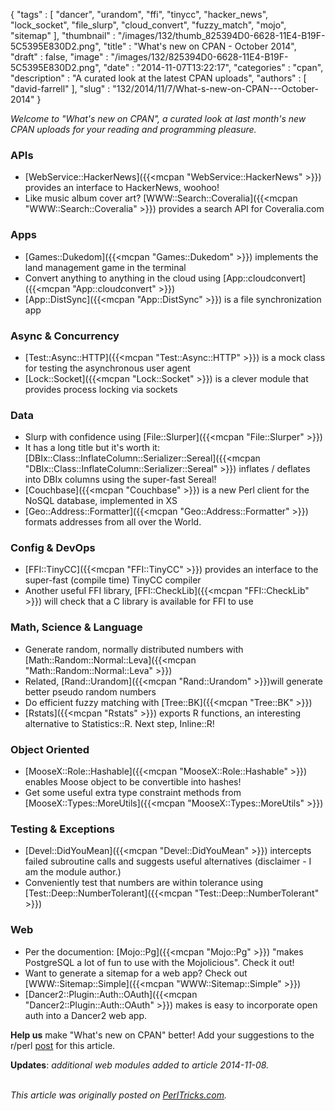 {
   "tags" : [
      "dancer",
      "urandom",
      "ffi",
      "tinycc",
      "hacker_news",
      "lock_socket",
      "file_slurp",
      "cloud_convert",
      "fuzzy_match",
      "mojo",
      "sitemap"
   ],
   "thumbnail" : "/images/132/thumb_825394D0-6628-11E4-B19F-5C5395E830D2.png",
   "title" : "What's new on CPAN - October 2014",
   "draft" : false,
   "image" : "/images/132/825394D0-6628-11E4-B19F-5C5395E830D2.png",
   "date" : "2014-11-07T13:22:17",
   "categories" : "cpan",
   "description" : "A curated look at the latest CPAN uploads",
   "authors" : [
      "david-farrell"
   ],
   "slug" : "132/2014/11/7/What-s-new-on-CPAN---October-2014"
}


*Welcome to "What's new on CPAN", a curated look at last month's new CPAN uploads for your reading and programming pleasure.*

### APIs

-   [WebService::HackerNews]({{<mcpan "WebService::HackerNews" >}}) provides an interface to HackerNews, woohoo!
-   Like music album cover art? [WWW::Search::Coveralia]({{<mcpan "WWW::Search::Coveralia" >}}) provides a search API for Coveralia.com

### Apps

-   [Games::Dukedom]({{<mcpan "Games::Dukedom" >}}) implements the land management game in the terminal
-   Convert anything to anything in the cloud using [App::cloudconvert]({{<mcpan "App::cloudconvert" >}})
-   [App::DistSync]({{<mcpan "App::DistSync" >}}) is a file synchronization app

### Async & Concurrency

-   [Test::Async::HTTP]({{<mcpan "Test::Async::HTTP" >}}) is a mock class for testing the asynchronous user agent
-   [Lock::Socket]({{<mcpan "Lock::Socket" >}}) is a clever module that provides process locking via sockets

### Data

-   Slurp with confidence using [File::Slurper]({{<mcpan "File::Slurper" >}})
-   It has a long title but it's worth it: [DBIx::Class::InflateColumn::Serializer::Sereal]({{<mcpan "DBIx::Class::InflateColumn::Serializer::Sereal" >}}) inflates / deflates into DBIx columns using the super-fast Sereal!
-   [Couchbase]({{<mcpan "Couchbase" >}}) is a new Perl client for the NoSQL database, implemented in XS
-   [Geo::Address::Formatter]({{<mcpan "Geo::Address::Formatter" >}}) formats addresses from all over the World.

### Config & DevOps

-   [FFI::TinyCC]({{<mcpan "FFI::TinyCC" >}}) provides an interface to the super-fast (compile time) TinyCC compiler
-   Another useful FFI library, [FFI::CheckLib]({{<mcpan "FFI::CheckLib" >}}) will check that a C library is available for FFI to use

### Math, Science & Language

-   Generate random, normally distributed numbers with [Math::Random::Normal::Leva]({{<mcpan "Math::Random::Normal::Leva" >}})
-   Related, [Rand::Urandom]({{<mcpan "Rand::Urandom" >}})will generate better pseudo random numbers
-   Do efficient fuzzy matching with [Tree::BK]({{<mcpan "Tree::BK" >}})
-   [Rstats]({{<mcpan "Rstats" >}}) exports R functions, an interesting alternative to Statistics::R. Next step, Inline::R!

### Object Oriented

-   [MooseX::Role::Hashable]({{<mcpan "MooseX::Role::Hashable" >}}) enables Moose object to be convertible into hashes!
-   Get some useful extra type constraint methods from [MooseX::Types::MoreUtils]({{<mcpan "MooseX::Types::MoreUtils" >}})

### Testing & Exceptions

-   [Devel::DidYouMean]({{<mcpan "Devel::DidYouMean" >}}) intercepts failed subroutine calls and suggests useful alternatives (disclaimer - I am the module author.)
-   Conveniently test that numbers are within tolerance using [Test::Deep::NumberTolerant]({{<mcpan "Test::Deep::NumberTolerant" >}})

### Web

-   Per the documention: [Mojo::Pg]({{<mcpan "Mojo::Pg" >}}) "makes PostgreSQL a lot of fun to use with the Mojolicious". Check it out!
-   Want to generate a sitemap for a web app? Check out [WWW::Sitemap::Simple]({{<mcpan "WWW::Sitemap::Simple" >}})
-   [Dancer2::Plugin::Auth::OAuth]({{<mcpan "Dancer2::Plugin::Auth::OAuth" >}}) makes is easy to incorporate open auth into a Dancer2 web app.

**Help us** make "What's new on CPAN" better! Add your suggestions to the r/perl [post](http://www.reddit.com/r/perl/comments/2lkrq7/whats_new_on_cpan_october/) for this article.

**Updates**: *additional web modules added to article 2014-11-08.*

\
*This article was originally posted on [PerlTricks.com](http://perltricks.com).*
